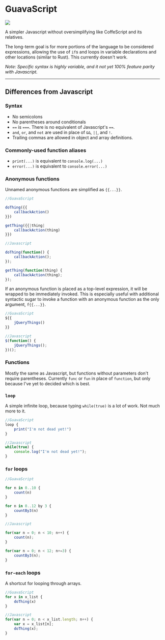 # GuavaScript

![](http://i.imgur.com/gdOy8ad.png)

A simpler Javascript without oversimplifying like CoffeScript and its relatives.

The long-term goal is for more portions of the language to be considered expressions, allowing the use of `if`s and loops in variable declarations and other locations (similar to Rust). This currently doesn't work.

*Note: Specific syntax is highly variable, and it not yet 100% feature parity with Javascript.*

---

## Differences from Javascript

### Syntax

* No semicolons
* No parentheses around conditionals
* `==` is `===`. There is no equivalent of Javascript's `==`.
* `and`, `or`, and `not` are used in place of `&&`, `||`, and `!`.
* Trailing commas are allowed in object and array definitions.

### Commonly-used function aliases

* `print(...)` is equivalent to `console.log(...)`
* `error(...)` is equivalent to `console.error(...)`

### Anonymous functions

Unnamed anonymous functions are simplified as `{{...}}`.

```javascript
//GuavaScript

doThing({{
    callbackAction()
}})

getThing({{|thing|
    callbackAction(thing)
}})
```

```javascript
//Javascript

doThing(function() {
    callbackAction();
});

getThing(function(thing) {
    callbackAction(thing);
});
```

If an anonymous function is placed as a top-level expression, it will be wrapped to be immediately invoked.
This is especially useful with additional syntactic sugar to invoke a function with an anonymous function as the only argument, `f{{...}}`.

```javascript
//GuavaScript
${{
    jQueryThings()
}}
```

```javascript
//Javascript
$(function() {
    jQueryThings();
})();
```

### Functions

Mostly the same as Javascript, but functions without parameters don't require parentheses.
Currently `func` or `fun` in place of `function`, but only because I've yet to decided which is best.

### `loop`

A simple infinite loop, because typing `while(true)` is a lot of work. Not much more to it.

```javascript
//GuavaScript
loop {
    print("I'm not dead yet!")
}
```

```javascript
//Javascript
while(true) {
    console.log("I'm not dead yet!");
}
```

### `for` loops

```javascript
//GuavaScript

for n in 0..10 {
    count(n)
}

for n in 0..12 by 3 {
    countBy3(n)
}
```

```javascript
//Javascript

for(var n = 0; n < 10; n++) {
    count(n);
}

for(var n = 0; n < 12; n+=3) {
    countBy3(n);
}
```

### `for-each` loops

A shortcut for looping through arrays.

```javascript
//GuavaScript
for x in x_list {
    doThing(x)
}
```

```javascript
//Javascript
for(var n = 0; n < x_list.length; n++) {
    var x = x_list[n];
    doThing(x);
}
```
